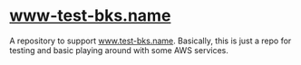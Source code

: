 # www-test-bks.name
A repository to support www.test-bks.name.  Basically, this is just a repo for testing and basic playing around with some AWS services.
